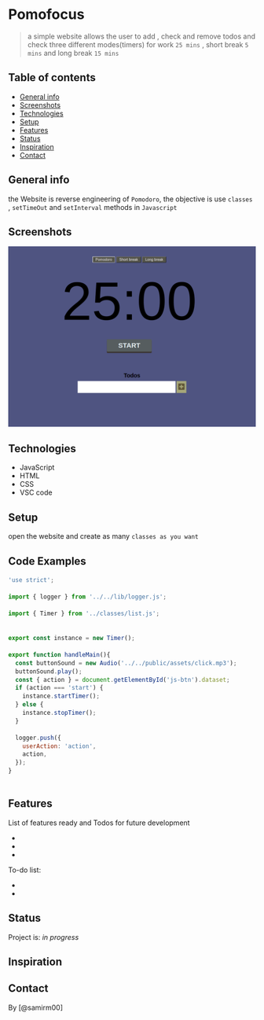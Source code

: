# Pomofocus

> a simple website allows the user to add , check and remove todos and check three different modes(timers) for work `25 mins` , short break `5 mins` and long break `15 mins`
## Table of contents
* [General info](#general-info)
* [Screenshots](#screenshots)
* [Technologies](#technologies)
* [Setup](#setup)
* [Features](#features)
* [Status](#status)
* [Inspiration](#inspiration)
* [Contact](#contact)

## General info

the Website is reverse engineering of `Pomodoro`, the objective is use `classes` , `setTimeOut` and `setInterval` methods in `Javascript`

## Screenshots
![Example screenshot](public/assets/screenShot.png)

## Technologies
* JavaScript
* HTML
* CSS
* VSC code


## Setup
open the website and create as many `classes as you want`

## Code Examples

```js
'use strict';

import { logger } from '../../lib/logger.js';

import { Timer } from '../classes/list.js';


export const instance = new Timer();  

export function handleMain(){
  const buttonSound = new Audio('../../public/assets/click.mp3');
  buttonSound.play();
  const { action } = document.getElementById('js-btn').dataset;
  if (action === 'start') {
    instance.startTimer();
  } else {
    instance.stopTimer();
  }

  logger.push({
    userAction: 'action', 
    action,  
  });
}
  

```


## Features
List of features ready and Todos for future development

* 
* 
* 

To-do list:

* 
* 

## Status
Project is: _in progress_

## Inspiration



## Contact
By [@samirm00] 
